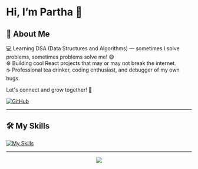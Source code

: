 # Hi, I’m Partha 👋

## 🚀 About Me

💻 Learning DSA (Data Structures and Algorithms) — sometimes I solve problems, sometimes problems solve me! 😅  
⚙️ Building cool React projects that may or may not break the internet.  
☕ Professional tea drinker, coding enthusiast, and debugger of my own bugs.

Let's connect and grow together! 🌱

[![GitHub](https://img.shields.io/badge/GitHub-parthodas23-blue?logo=github)](https://github.com/parthodas23)

---

## 🛠️ My Skills
[![My Skills](https://skillicons.dev/icons?i=html,css,js,react,nodejs,mongodb)](https://skillicons.dev)

---

<p align="center">
  <img src="https://github-readme-stats.vercel.app/api/top-langs/?username=parthodas23&layout=compact&theme=dark" />
</p>
